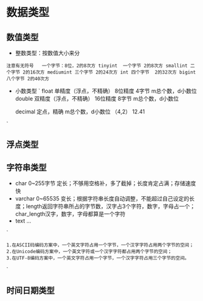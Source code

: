 # 数据类型

## 数值类型
- 整数类型：按数值大小来分

`
    注意有无符号   一个字节：8位，2的8次方
    tinyint  一个字节 2的8次方
    smallint 二个字节 2的16次方
    mediumint 三个字节 2的24次方
    int 四个字节  2的32次方
    bigint 八个字节 2的40次方
`
- 小数类型
`
    float  单精度（浮点，不精确） 8位精度  4字节  m总个数，d小数位
    double 双精度（浮点，不精确） 16位精度 8字节  m总个数，d小数位

    decimal 定点，精确    m总个数，d小数位 （4,2） 12.41

`

## 浮点类型

## 字符串类型
- char 0~255字节 定长；不够用空格补，多了截掉；长度肯定占满；存储速度快
- varchar 0~65535 变长；根据字符串长度自动调整，不能超过自己设定的长度；length返回字符串所占的字节数，汉字占3个字符，数字，字母占一个；char_length汉字，数字，字母都算是一个字符
- text ...

`

    1.在ASCII码编码方案中，一个英文字符占用一个字节，一个汉字字符占用两个字节的空间；
    2.在Unicode编码方案中，一个英文字符或一个汉字字符都占用两个字节的空间；
    3.在UTF-8编码方案中，一个英文字符占用一个字节，一个汉字字符占用三个字节的空间。
`
## 时间日期类型



